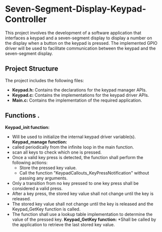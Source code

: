 # Seven-Segment-Display-Keypad-Controller

This project involves the development of a software application that interfaces a keypad and a seven-segment display to display a number on the display when a button on the keypad is pressed. The implemented GPIO driver will be used to facilitate communication between the keypad and the seven-segment display.

## Project Structure
The project includes the following files:

* **Keypad.h:** Contains the declarations for the keypad manager APIs.
* **Keypad.c:** Contains the implementations for the keypad driver APIs.
* **Main.c:** Contains the implementation of the required application.

## Functions .
**Keypad_init function:**
  * Will be used to initialize the internal keypad driver variable(s).
**Keypad_manage function:**
  * called periodically from the infinite loop in the main function.
  * scan all keys to check which one is pressed.
  * Once a valid key press is detected, the function shall perform the following actions:
      * Store the pressed key value.
      * Call the function "KeypadCallouts_KeyPressNotification" without passing any arguments.
  * Only a transition from no key pressed to one key press shall be considered a valid press.
  * After a key press, the stored key value shall not change until the key is released.
  * The stored key value shall not change until the key is released and the Keypad_GetKey function is called.
  * The function shall use a lookup table implementation to determine the value of the pressed key.
**Keypad_GetKey function:**
  *Shall be called by the application to retrieve the last stored key value.
